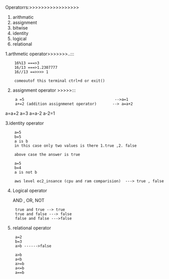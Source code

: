 Operatorrs:>>>>>>>>>>>>>>>>>

1. arithmatic
2. assignment
3. bitwise
4. identity
5. logical
6. relational



1.arthmetic operator>>>>>>>..:::

        16%13 ===>3
        16/13 ===>1.2307777
        16//13 ==>>>> 1

        comeoutof this terminal ctrl+d or exit()

2. assignment operator >>>>>:::

        a =5                                        -->a=1
        a+=2 (addition assignmenet operator)       --> a=a+2

a=a+2
    a=3
    a=a-2
    a-2=1


3.identity operator 

        a=5 
        b=5 
        a is b
        in this case only two values is there 1.true ,2. false

        above case the answer is true

        a=5
        b=4
        a is not b

        aws level ec2_insance (cpu and ram comparision)  ---> true , false
4. Logical operator 

    AND , OR, NOT 

        true and true --> true
        true and false ---> false
        false and false --->false

5. relational operator
    
        a=2
        b=3
        a>b ------>false

        a>b
        a<b
        a>=b
        a<=b
        a==b

        
